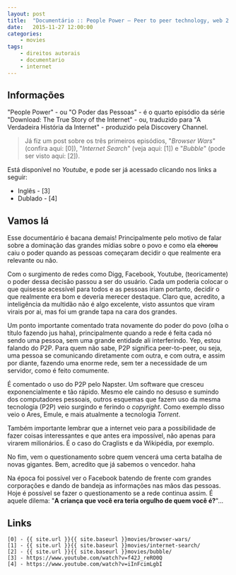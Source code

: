 ```yaml
---
layout: post
title:  "Documentário :: People Power – Peer to peer technology, web 2.0, and social networking"
date:   2015-11-27 12:00:00
categories:
    - movies
tags:
    - direitos autorais
    - documentario
    - internet
---
```


## Informações

"People Power" - ou "O Poder das Pessoas" - é o quarto episódio da série "Download: The True Story of the Internet" - ou, traduzido para "A Verdadeira História da Internet" - produzido pela Discovery Channel.

> Já fiz um post sobre os três primeiros episódios, "*Browser Wars*" (confira aqui: [0]), "*Internet Search*" (veja aqui: [1]) e "*Bubble*" (pode ser visto aqui: [2]).

Está disponível no *Youtube*, e pode ser já acessado clicando nos links a seguir:

* Inglês - [3]
* Dublado - [4]

## Vamos lá

Esse documentário é bacana demais! Principalmente pelo motivo de falar sobre a dominação das grandes mídias sobre o povo e como ela <del>chorou</del> caiu o poder quando as pessoas começaram decidir o que realmente era relevante ou não.

Com o surgimento de redes como Digg, Facebook, Youtube, (teoricamente) o poder dessa decisão passou a ser do usuário. Cada um poderia colocar o que quisesse acessível para todos e as pessoas iriam portanto, decidir o que realmente era bom e deveria merecer destaque. Claro que, acredito, a inteligência da multidão não é algo excelente, visto assuntos que viram virais por ai, mas foi um grande tapa na cara dos grandes.

Um ponto importante comentado trata novamente do poder do povo (olha o título fazendo jus haha), principalmente quando a rede é feita cada nó sendo uma pessoa, sem uma grande entidade ali interferindo. Yep, estou falando do P2P. Para quem não sabe, P2P significa peer-to-peer, ou seja, uma pessoa se comunicando diretamente com outra, e com outra, e assim por diante, fazendo uma enorme rede, sem ter a necessidade de um servidor, como é feito comumente.

É comentado o uso do P2P pelo Napster. Um software que cresceu exponencialmente e tão rápido. Mesmo ele caindo no desuso e sumindo dos computadores pessoais, outros esquemas que fazem uso da mesma tecnologia (P2P) veio surgindo e ferindo o *copyright*. Como exemplo disso veio o Ares, Emule, e mais atualmente a tecnologia *Torrent*.

Também importante lembrar que a internet veio para a possibilidade de fazer coisas interessantes e que antes era impossível, não apenas para virarem milionários. É o caso do Craglists e da Wikipédia, por exemplo.

No fim, vem o questionamento sobre quem vencerá uma certa batalha de novas gigantes. Bem, acredito que já sabemos o vencedor. haha

Na época foi possível ver o Facebook batendo de frente com grandes corporações e dando de bandeja as informações nas mãos das pessoas. Hoje é possível se fazer o questionamento se a rede continua assim. É aquele dilema: "**A criança que você era teria orgulho de quem você é?**"...

## Links 

```
[0] - {{ site.url }}{{ site.baseurl }}movies/browser-wars/
[1] - {{ site.url }}{{ site.baseurl }}movies/internet-search/
[2] - {{ site.url }}{{ site.baseurl }}movies/bubble/
[3] - https://www.youtube.com/watch?v=f42J_reRO0Q
[4] - https://www.youtube.com/watch?v=iInFcimLgbI
```
